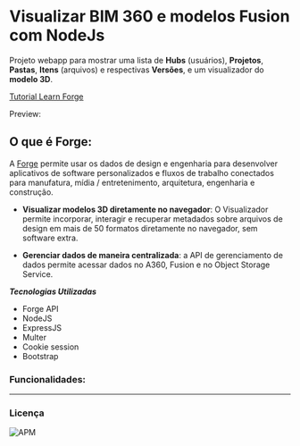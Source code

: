 # Visualizar BIM 360 e modelos Fusion com NodeJs
Projeto webapp para mostrar uma lista de **Hubs** (usuários), **Projetos**, **Pastas**, **Itens** (arquivos) e respectivas **Versões**, e um visualizador do **modelo 3D**.

 [Tutorial Learn Forge](https://learnforge.autodesk.io/)

Preview:



 ## O que é Forge:

A [Forge](https://forge.autodesk.com/) permite usar os dados de design e engenharia para desenvolver aplicativos de software personalizados e fluxos de trabalho conectados para manufatura, mídia / entretenimento, arquitetura, engenharia e construção.

- **Visualizar modelos 3D diretamente no navegador**: O Visualizador permite incorporar, interagir e recuperar metadados sobre arquivos de design em mais de 50 formatos diretamente no navegador, sem software extra.

- **Gerenciar dados de maneira centralizada**: a API de gerenciamento de dados permite acessar dados no A360, Fusion e no Object Storage Service.

  

 ***Tecnologias Utilizadas***

* Forge API
* NodeJS
* ExpressJS
* Multer
* Cookie session
* Bootstrap

### Funcionalidades: 



---


### Licença

<img alt="APM" src="https://img.shields.io/apm/l/vim-mode">
